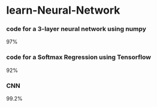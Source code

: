 # learn-Neural-Network
### code for a 3-layer neural network using numpy
97%
### code for a Softmax Regression using Tensorflow 
92%
### CNN
99.2%
